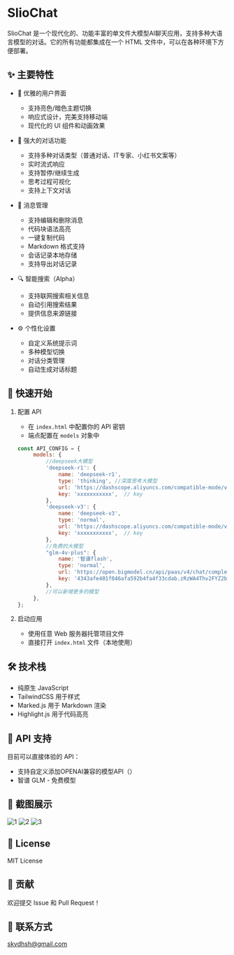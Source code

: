 # SlioChat

SlioChat 是一个现代化的、功能丰富的单文件大模型AI聊天应用，支持多种大语言模型的对话。它的所有功能都集成在一个 HTML 文件中，可以在各种环境下方便部署。

## ✨ 主要特性

- 🎨 优雅的用户界面
  - 支持亮色/暗色主题切换
  - 响应式设计，完美支持移动端
  - 现代化的 UI 组件和动画效果

- 💬 强大的对话功能
  - 支持多种对话类型（普通对话、IT专家、小红书文案等）
  - 实时流式响应
  - 支持暂停/继续生成
  - 思考过程可视化
  - 支持上下文对话

- 📝 消息管理
  - 支持编辑和删除消息
  - 代码块语法高亮
  - 一键复制代码
  - Markdown 格式支持
  - 会话记录本地存储
  - 支持导出对话记录

- 🔍 智能搜索（Alpha）
  - 支持联网搜索相关信息
  - 自动引用搜索结果
  - 提供信息来源链接

- ⚙️ 个性化设置
  - 自定义系统提示词
  - 多种模型切换
  - 对话分类管理
  - 自动生成对话标题

## 🚀 快速开始

1. 配置 API
   - 在 `index.html` 中配置你的 API 密钥
   - 端点配置在 `models` 对象中
   ```javascript
   const API_CONFIG = {
        models: {
            //deepseek大模型
            'deepseek-r1': {
                name: 'deepseek-r1',
                type: 'thinking', //深度思考大模型
                url: 'https://dashscope.aliyuncs.com/compatible-mode/v1/chat/completions',
                key: 'xxxxxxxxxxx',  // key
            },
            'deepseek-v3': {
                name: 'deepseek-v3',
                type: 'normal',
                url: 'https://dashscope.aliyuncs.com/compatible-mode/v1/chat/completions',
                key: 'xxxxxxxxxxx',  // key
            },
            //免费的大模型
            "glm-4v-plus": {
                name: '智谱flash',
                type: 'normal',
                url: 'https://open.bigmodel.cn/api/paas/v4/chat/completions',
                key: '4343afe401f046afa592b4fa4f33cdab.zRzWA4Thv2FYZ2ba',  // 智谱的免费模型
            },
            //可以新增更多的模型
        },
   };
   ```

2. 启动应用
   - 使用任意 Web 服务器托管项目文件
   - 直接打开 `index.html` 文件（本地使用）

## 🛠️ 技术栈

- 纯原生 JavaScript
- TailwindCSS 用于样式
- Marked.js 用于 Markdown 渲染
- Highlight.js 用于代码高亮

## 🔑 API 支持

目前可以直接体验的 API：
- 支持自定义添加OPENAI兼容的模型API（）
- 智谱 GLM - 免费模型

## 📸 截图展示

![1](https://skwang-static.oss-cn-hongkong.aliyuncs.com/img/1.png)
![2](https://skwang-static.oss-cn-hongkong.aliyuncs.com/img/2.png)
![3](https://skwang-static.oss-cn-hongkong.aliyuncs.com/img/3.png)

## 📝 License

MIT License

## 🤝 贡献

欢迎提交 Issue 和 Pull Request！

## 📧 联系方式

skvdhsh@gmail.com